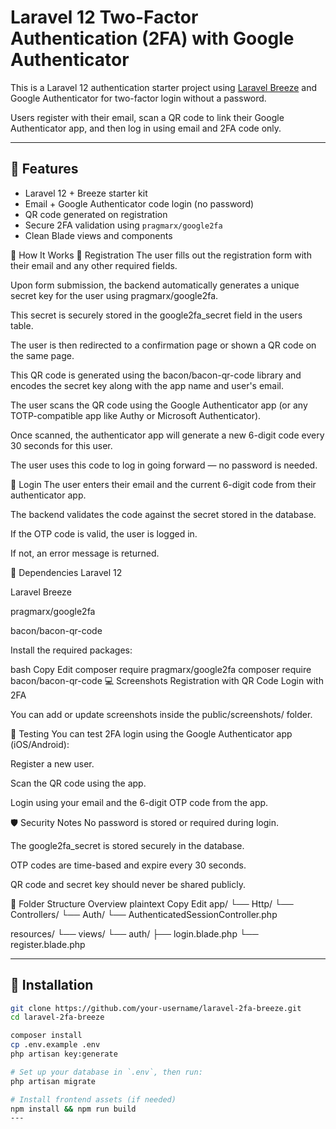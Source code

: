 # Laravel 12 Two-Factor Authentication (2FA) with Google Authenticator

This is a Laravel 12 authentication starter project using [Laravel Breeze](https://laravel.com/docs/starter-kits#breeze) and Google Authenticator for two-factor login without a password.

Users register with their email, scan a QR code to link their Google Authenticator app, and then log in using email and 2FA code only.

---

## 🔐 Features

- Laravel 12 + Breeze starter kit
- Email + Google Authenticator code login (no password)
- QR code generated on registration
- Secure 2FA validation using `pragmarx/google2fa`
- Clean Blade views and components

📱 How It Works
📝 Registration
The user fills out the registration form with their email and any other required fields.

Upon form submission, the backend automatically generates a unique secret key for the user using pragmarx/google2fa.

This secret is securely stored in the google2fa_secret field in the users table.

The user is then redirected to a confirmation page or shown a QR code on the same page.

This QR code is generated using the bacon/bacon-qr-code library and encodes the secret key along with the app name and user's email.

The user scans the QR code using the Google Authenticator app (or any TOTP-compatible app like Authy or Microsoft Authenticator).

Once scanned, the authenticator app will generate a new 6-digit code every 30 seconds for this user.

The user uses this code to log in going forward — no password is needed.

🔐 Login
The user enters their email and the current 6-digit code from their authenticator app.

The backend validates the code against the secret stored in the database.

If the OTP code is valid, the user is logged in.

If not, an error message is returned.

🔧 Dependencies
Laravel 12

Laravel Breeze

pragmarx/google2fa

bacon/bacon-qr-code

Install the required packages:

bash
Copy
Edit
composer require pragmarx/google2fa
composer require bacon/bacon-qr-code
💻 Screenshots
Registration with QR Code	Login with 2FA

You can add or update screenshots inside the public/screenshots/ folder.

🧪 Testing
You can test 2FA login using the Google Authenticator app (iOS/Android):

Register a new user.

Scan the QR code using the app.

Login using your email and the 6-digit OTP code from the app.

🛡️ Security Notes
No password is stored or required during login.

The google2fa_secret is stored securely in the database.

OTP codes are time-based and expire every 30 seconds.

QR code and secret key should never be shared publicly.

📁 Folder Structure Overview
plaintext
Copy
Edit
app/
└── Http/
    └── Controllers/
        └── Auth/
            └── AuthenticatedSessionController.php

resources/
└── views/
    └── auth/
        ├── login.blade.php
        └── register.blade.php

---

## 🚀 Installation

```bash
git clone https://github.com/your-username/laravel-2fa-breeze.git
cd laravel-2fa-breeze

composer install
cp .env.example .env
php artisan key:generate

# Set up your database in `.env`, then run:
php artisan migrate

# Install frontend assets (if needed)
npm install && npm run build
---



